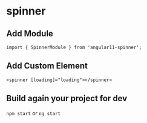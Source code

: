 # spinner



## Add Module

`
import { SpinnerModule } from 'angular11-spinner';
`


## Add Custom Element

`
<spinner [loading]="loading"></spinner>
`

## Build again your project for dev

`npm start` or `ng start`

